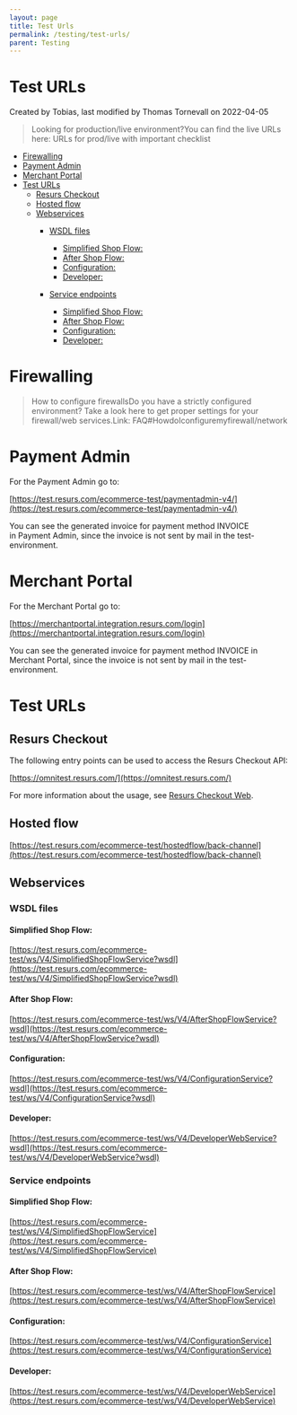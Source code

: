 ```yaml
---
layout: page
title: Test Urls
permalink: /testing/test-urls/
parent: Testing
---
```



# Test URLs 
Created by Tobias, last modified by Thomas Tornevall on 2022-04-05
> Looking for production/live environment?You can find the live URLs
> here: URLs for prod/live with important checklist

- [Firewalling](#testurls-firewalling)
- [Payment Admin](#testurls-paymentadmin)
- [Merchant Portal](#testurls-merchantportal)
- [Test URLs](#testurls-testurls)
  - [Resurs Checkout](#testurls-resurscheckout)
  - [Hosted flow](#testurls-hostedflow)
  - [Webservices](#testurls-webservices)
    - [WSDL files](#testurls-wsdlfiles)
      - [Simplified Shop Flow:](#testurls-simplifiedshopflow:)
      - [After Shop Flow:](#testurls-aftershopflow:)
      - [Configuration:](#testurls-configuration:)
      - [Developer:](#testurls-developer:)

    - [Service endpoints](#testurls-serviceendpoints)
      - [Simplified Shop Flow:](#testurls-simplifiedshopflow:.1)
      - [After Shop Flow:](#testurls-aftershopflow:.1)
      - [Configuration:](#testurls-configuration:.1)
      - [Developer:](#testurls-developer:.1)

# Firewalling
> How to configure firewallsDo you have a strictly configured
> environment? Take a look here to get proper settings for your
> firewall/web services.Link: FAQ#HowdoIconfiguremyfirewall/network

# Payment Admin
For the Payment Admin go to: 

[https://test.resurs.com/ecommerce-test/paymentadmin-v4/](https://test.resurs.com/ecommerce-test/paymentadmin-v4/)

You can see the generated invoice for payment method INVOICE in Payment
Admin, since the invoice is not sent by mail in the test-environment.

# Merchant Portal
For the Merchant Portal go to:

[https://merchantportal.integration.resurs.com/login](https://merchantportal.integration.resurs.com/login)

You can see the generated invoice for payment method INVOICE in Merchant
Portal, since the invoice is not sent by mail in the test-environment.

# Test URLs
## Resurs Checkout
The following entry points can be used to access the Resurs Checkout
API:

[https://omnitest.resurs.com/](https://omnitest.resurs.com/)

For more information about the usage, see [Resurs Checkout
Web](resurs-checkout-web).

## Hosted flow
[https://test.resurs.com/ecommerce-test/hostedflow/back-channel](https://test.resurs.com/ecommerce-test/hostedflow/back-channel)

## Webservices
### WSDL files
#### Simplified Shop Flow:
[https://test.resurs.com/ecommerce-test/ws/V4/SimplifiedShopFlowService?wsdl](https://test.resurs.com/ecommerce-test/ws/V4/SimplifiedShopFlowService?wsdl)

#### After Shop Flow:
[https://test.resurs.com/ecommerce-test/ws/V4/AfterShopFlowService?wsdl](https://test.resurs.com/ecommerce-test/ws/V4/AfterShopFlowService?wsdl)

#### Configuration:
[https://test.resurs.com/ecommerce-test/ws/V4/ConfigurationService?wsdl](https://test.resurs.com/ecommerce-test/ws/V4/ConfigurationService?wsdl)

#### Developer:
[https://test.resurs.com/ecommerce-test/ws/V4/DeveloperWebService?wsdl](https://test.resurs.com/ecommerce-test/ws/V4/DeveloperWebService?wsdl)

### Service endpoints
#### Simplified Shop Flow:
[https://test.resurs.com/ecommerce-test/ws/V4/SimplifiedShopFlowService](https://test.resurs.com/ecommerce-test/ws/V4/SimplifiedShopFlowService)

#### After Shop Flow:
[https://test.resurs.com/ecommerce-test/ws/V4/AfterShopFlowService](https://test.resurs.com/ecommerce-test/ws/V4/AfterShopFlowService)

#### Configuration:
[https://test.resurs.com/ecommerce-test/ws/V4/ConfigurationService](https://test.resurs.com/ecommerce-test/ws/V4/ConfigurationService)

#### Developer:
[https://test.resurs.com/ecommerce-test/ws/V4/DeveloperWebService](https://test.resurs.com/ecommerce-test/ws/V4/DeveloperWebService)

